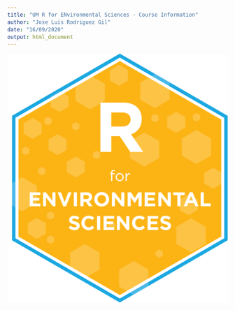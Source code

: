 ```yaml
---
title: "UM R for ENvironmental Sciences - Course Information"
author: "Jose Luis Rodriguez Gil"
date: "16/09/2020"
output: html_document
---
```




<img src="img/R_for_EnvSci.png" alt="blogdown logo" align="right" />
